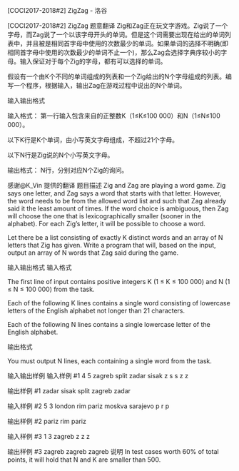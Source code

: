 



[COCI2017-2018#2] ​​ZigZag - 洛谷














[COCI2017-2018#2] ​​ZigZag
题意翻译
Zig和Zag正在玩文字游戏。Zig说了一个字母，而Zag说了一个以该字母开头的单词。但是这个词需要出现在给出的单词列表中，并且被是相同首字母中使用的次数最少的单词。如果单词的选择不明确(即相同首字母中使用的次数最少的单词不止一个)，那么Zag会选择字典序较小的字母。输入保证对于每个Zig的字母，都有可以选择的单词。

假设有一个由K个不同的单词组成的列表和一个Zig给出的N个字母组成的列表。编写一个程序，根据输入，输出Zag在游戏过程中说出的N个单词。

输入输出格式

输入格式：
第一行输入包含来自的正整数K（1≤K≤100 000）和N（1≤N≤100 000）。

以下K行是K个单词，由小写英文字母组成，不超过21个字母。

以下N行是Zig说的N个小写英文字母。

输出格式：
N行，分别对应N个Zig的询问。

感谢@K_Vin 提供的翻译
题目描述
Zig and Zag are playing a word game. Zig says one letter, and Zag says a word that starts
with that letter. However, the word needs to be from the allowed word list and such that Zag
already said it the least amount of times. If the word choice is ambiguous, then Zag will
choose the one that is lexicographically smaller (sooner in the alphabet). For each Zig’s
letter, it will be possible to choose a word.

Let there be a list consisting of exactly K distinct words and an array of N letters that Zig has
given. Write a program that will, based on the input, output an array of N words that Zag said
during the game.

输入输出格式
输入格式

The first line of input contains positive integers K (1 ≤ K ≤ 100 000) and N (1 ≤ N ≤ 100 000)
from the task.

Each of the following K lines contains a single word consisting of lowercase letters of the
English alphabet not longer than 21 characters.

Each of the following N lines contains a single lowercase letter of the English alphabet.

输出格式

You must output N lines, each containing a single word from the task.

输入输出样例
输入样例 #1
4 5
zagreb
split
zadar
sisak
z
s
s
z
z

输出样例 #1
zadar
sisak
split
zagreb
zadar

输入样例 #2
5 3
london
rim
pariz
moskva
sarajevo
p
r
p

输出样例 #2
pariz
rim
pariz

输入样例 #3
1 3
zagreb
z
z
z

输出样例 #3
zagreb
zagreb
zagreb
说明
In test cases worth 60% of total points, it will hold that N and K are smaller than 500.






